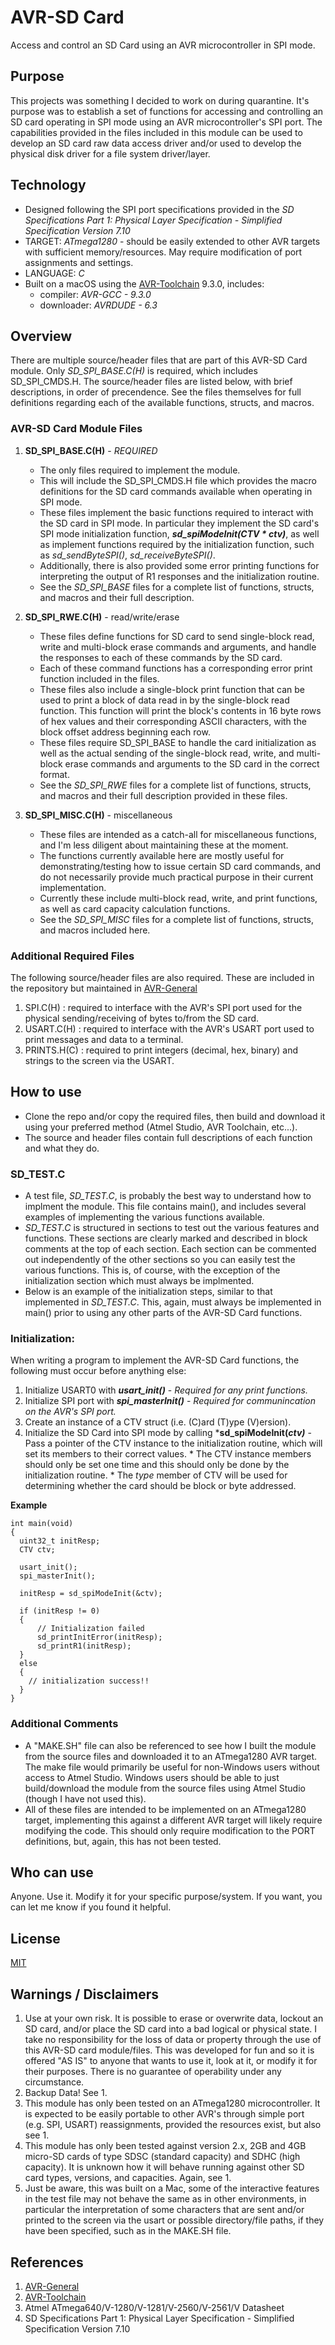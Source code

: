 # AVR-SD Card
Access and control an SD Card using an AVR microcontroller in SPI mode.


## Purpose
This projects was something I decided to work on during quarantine. It's purpose was to establish a set of functions for accessing and controlling an SD card operating in SPI mode using an AVR microcontroller's SPI port. The capabilities provided in the files included in this module can be used to develop an SD card raw data access driver and/or used to develop the physical disk driver for a file system driver/layer.


## Technology
* Designed following the SPI port specifications provided in the *SD Specifications Part 1: Physical Layer Specification - Simplified Specification Version 7.10*
* TARGET: *ATmega1280* - should be easily extended to other AVR targets with sufficient memory/resources. May require modification of port assignments and settings.
* LANGUAGE: *C*
* Built on a macOS using the [AVR-Toolchain](https://github.com/osx-cross/homebrew-avr) 9.3.0, includes: 
  * compiler: *AVR-GCC - 9.3.0*
  * downloader: *AVRDUDE - 6.3*


## Overview
There are multiple source/header files that are part of this AVR-SD Card module. Only *SD_SPI_BASE.C(H)* is required, which includes SD_SPI_CMDS.H. The source/header files are listed below, with brief descriptions, in order of precendence. See the files themselves for full definitions regarding each of the available functions, structs, and macros. 

### AVR-SD Card Module Files
1. **SD_SPI_BASE.C(H)** - *REQUIRED*
    * The only files required to implement the module.
    * This will include the SD_SPI_CMDS.H file which provides the macro definitions for the SD card commands available when operating in SPI mode. 
    * These files implement the basic functions required to interact with the SD card in SPI mode. In particular they implement the SD card's SPI mode initialization function, ***sd_spiModeInit(CTV * ctv)***, as well as implement functions required by the initialization function, such as *sd_sendByteSPI()*, *sd_receiveByteSPI()*. 
    * Additionally, there is also provided some error printing functions for interpreting the output of R1 responses and the initialization routine.
    * See the *SD_SPI_BASE* files for a complete list of functions, structs, and macros and their full description.

2. **SD_SPI_RWE.C(H)** - read/write/erase
    * These files define functions for SD card to send single-block read, write and multi-block erase commands and arguments, and handle the responses to each of these commands by the SD card.
    * Each of these command functions has a corresponding error print function included in the files.
    * These files also include a single-block print function that can be used to print a block of data read in by the single-block read function. This function will print the block's contents in 16 byte rows of hex values and their corresponding ASCII characters, with the block offset address beginning each row.
    * These files require SD_SPI_BASE to handle the card initialization as well as the actual sending of the single-block read, write, and multi-block erase commands and arguments to the SD card in the correct format.
    * See the *SD_SPI_RWE* files for a complete list of functions, structs, and macros and their full description provided in these files.

3. **SD_SPI_MISC.C(H)** - miscellaneous
    * These files are intended as a catch-all for miscellaneous functions, and I'm less diligent about maintaining these at the moment.
    * The functions currently available here are mostly useful for demonstrating/testing how to issue certain SD card commands, and do not necessarily provide much practical purpose in their current implementation.
    * Currently these include multi-block read, write, and print functions, as well as card capacity calculation functions.
    * See the *SD_SPI_MISC* files for a complete list of functions, structs, and macros included here.

### Additional Required Files

The following source/header files are also required.  These are included in the repository but maintained in [AVR-General](https://github.com/Jsfain/AVR-General.git)

1. SPI.C(H)     : required to interface with the AVR's SPI port used for the physical sending/receiving of bytes to/from the SD card.
2. USART.C(H)   : required to interface with the AVR's USART port used to print messages and data to a terminal.
3. PRINTS.H(C)  : required to print integers (decimal, hex, binary) and strings to the screen via the USART.


## How to use
 * Clone the repo and/or copy the required files, then build and download it using your preferred method (Atmel Studio, AVR Toolchain, etc...). 
 * The source and header files contain full descriptions of each function and what they do.

 ### SD_TEST.C
 * A test file, *SD_TEST.C*, is probably the best way to understand how to implment the module. This file contains main(), and includes several examples of implementing the various functions available.
 * *SD_TEST.C* is structured in sections to test out the various features and functions. These sections are clearly marked and described in block comments at the top of each section. Each section can be commented out independently of the other sections so you can easily test the various functions. This is, of course, with the exception of the initialization section which must always be implmented.
 * Below is an example of the initialization steps, similar to that implemented in *SD_TEST.C*. This, again, must always be implemented in main() prior to using any other parts of the AVR-SD Card functions. 

### Initialization:
When writing a program to implement the AVR-SD Card functions, the following must occur before anything else:
  1. Initialize USART0 with ***usart_init()*** - *Required for any print functions.*
  2. Initialize SPI port with ***spi_masterInit()*** - *Required for communincation on the AVR's SPI port.*
  3. Create an instance of a CTV struct (i.e. (C)ard (T)ype (V)ersion).
  4. Initialize the SD Card into SPI mode by calling ***sd_spiModeInit(*ctv)*** - Pass a pointer of the CTV instance to the initialization routine, which will set its members to their correct values.
    * The CTV instance members should only be set one time and this should only be done by the initialization routine.
    * The *type* member of CTV will be used for determining whether the card should be block or byte addressed.

**Example**
 
```
int main(void)
{
  uint32_t initResp;                  
  CTV ctv;                 

  usart_init();
  spi_masterInit();

  initResp = sd_spiModeInit(&ctv);

  if (initResp != 0)
  {   
      // Initialization failed
      sd_printInitError(initResp);
      sd_printR1(initResp);
  }
  else
  {   
    // initialization success!!
  }
}
```


 ### Additional Comments
 * A "MAKE.SH" file can also be referenced to see how I built the module from the source files and downloaded it to an ATmega1280 AVR target. The make file would primarily be useful for non-Windows users without access to Atmel Studio. Windows users should be able to just build/download the module from the source files using Atmel Studio (though I have not used this).
 * All of these files are intended to be implemented on an ATmega1280 target, implementing this against a different AVR target will likely require modifying the code. This should only require modification to the PORT definitions, but, again, this has not been tested. 


## Who can use
Anyone. Use it. Modify it for your specific purpose/system. If you want, you can let me know if you found it helpful.


## License
[MIT](https://github.com/Jsfain/AVR-SDCard/blob/master/LICENSE)


## Warnings / Disclaimers
1. Use at your own risk. It is possible to erase or overwrite data, lockout an SD card, and/or place the SD card into a bad logical or physical state. I take no responsibility for the loss of data or property through the use of this AVR-SD card module/files. This was developed for fun and so it is offered "AS IS" to anyone that wants to use it, look at it, or modify it for their purposes. There is no guarantee of operability under any circumstance.
2. Backup Data! See 1.
3. This module has only been tested on an ATmega1280 microcontroller. It is expected to be easily portable to other AVR's through simple port (e.g. SPI, USART) reassignments, provided the resources exist, but also see 1.
4. This module has only been tested against version 2.x, 2GB and 4GB micro-SD cards of type SDSC (standard capacity) and SDHC (high capacity). It is unknown how it will behave running against other SD card types, versions, and capacities. Again, see 1.
5. Just be aware, this was built on a Mac, some of the interactive features in the test file may not behave the same as in other environments, in particular the interpretation of some characters that are sent and/or printed to the screen via the usart or possible directory/file paths, if they have been specified, such as in the MAKE.SH file.


## References
1. [AVR-General](https://github.com/Jsfain/AVR-General.git)
2. [AVR-Toolchain](https://github.com/osx-cross/homebrew-avr)
3. Atmel ATmega640/V-1280/V-1281/V-2560/V-2561/V Datasheet
4. SD Specifications Part 1: Physical Layer Specification - Simplified Specification Version 7.10   
